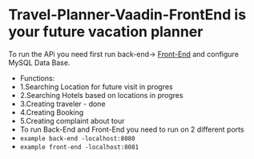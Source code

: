 # Travel-Planner-Vaadin-FrontEnd is your future vacation planner
To run the APi you need first run back-end-> [Front-End](https://github.com/domKul/Travel-Planner-Vaadin-FrontEnd) and configure MySQL Data Base.
- Functions:
- 1.Searching Location for future visit  in progres
- 2.Searching Hotels based on locations  in progres
- 3.Creating traveler - done
- 4.Creating Booking
- 5.Creating complaint about tour
- To run Back-End and Front-End you need to run on 2 different ports
- ``example back-end -localhost:8080``
- ``example front-end -localhost:8081``